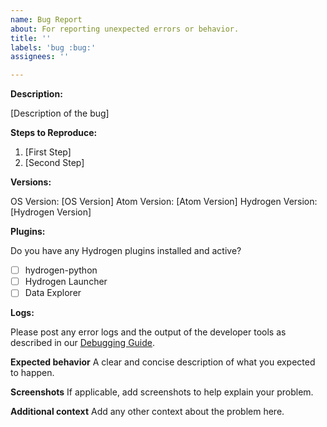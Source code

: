 ```yaml
---
name: Bug Report
about: For reporting unexpected errors or behavior.
title: ''
labels: 'bug :bug:'
assignees: ''

---
```


<!-- Questions? Feel free to ping us on https://slack.nteract.io -->

**Description:**

[Description of the bug]

**Steps to Reproduce:**

1. [First Step]
2. [Second Step]

**Versions:**
<!-- You can get this information from copy and pasting the output of `atom --version`  from the command line. -->

OS Version: [OS Version]
Atom Version: [Atom Version]
Hydrogen Version: [Hydrogen Version]

**Plugins:**

Do you have any Hydrogen plugins installed and active?
- [ ] hydrogen-python
- [ ] Hydrogen Launcher
- [ ] Data Explorer

**Logs:**

Please post any error logs and the output of the developer tools as described in our [Debugging Guide](https://nteract.gitbooks.io/hydrogen/docs/Troubleshooting.html).

**Expected behavior**
A clear and concise description of what you expected to happen.

**Screenshots**
If applicable, add screenshots to help explain your problem.

**Additional context**
Add any other context about the problem here.
